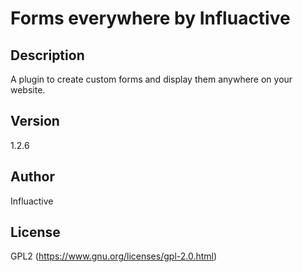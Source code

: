 # Forms everywhere by Influactive

## Description

A plugin to create custom forms and display them anywhere on your website.

## Version

1.2.6

## Author

Influactive

## License

GPL2 (https://www.gnu.org/licenses/gpl-2.0.html)
